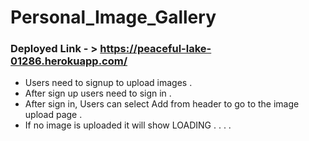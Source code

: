 # Personal_Image_Gallery
### Deployed Link - > https://peaceful-lake-01286.herokuapp.com/
- Users need to signup to upload images .
- After sign up users need to sign in .
- After sign in, Users can select Add from header to go to the image upload page .
- If no image is uploaded it will show LOADING . . . .
